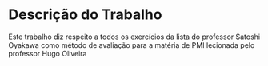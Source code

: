 <h1>Descrição do Trabalho</h1>
<p>Este trabalho diz respeito a todos os exercícios da lista do professor Satoshi Oyakawa como método de avaliação para a matéria de PMI lecionada pelo professor Hugo Oliveira</p>
<div>
  
</div>

